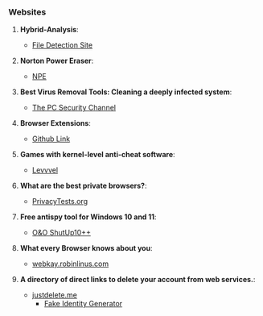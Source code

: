 ### Websites 

1. **Hybrid-Analysis**: 
	- [File Detection Site](https://www.hybrid-analysis.com/) 

2. **Norton Power Eraser**: 
	- [NPE](https://support.norton.com/sp/en/us/home/current/solutions/kb20100824120155EN)

3. **Best Virus Removal Tools: Cleaning a deeply infected system**: 
	- [The PC Security Channel](https://www.youtube.com/watch?v=-nkVzJ1V0rM)

4. **Browser Extensions**: 
	- [Github Link](https://github.com/arkenfox/user.js/wiki/4.1-Extensions)

5. **Games with kernel-level anti-cheat software**: 
	- [Levvvel](https://levvvel.com/games-with-kernel-level-anti-cheat-software/)

6. **What are the best private browsers?**: 
	- [PrivacyTests.org](https://privacytests.org/)

7. **Free antispy tool for Windows 10 and 11**: 
	- [O&O ShutUp10++](https://www.oo-software.com/en/shutup10)

8. **What every Browser knows about you**: 
	- [webkay.robinlinus.com](https://webkay.robinlinus.com/)

9. **A directory of direct links to delete your account from web services.**: 
	- [justdelete.me](https://backgroundchecks.org/justdeleteme/#)
		+ [Fake Identity Generator](https://backgroundchecks.org/justdeleteme/fake-identity-generator/)


